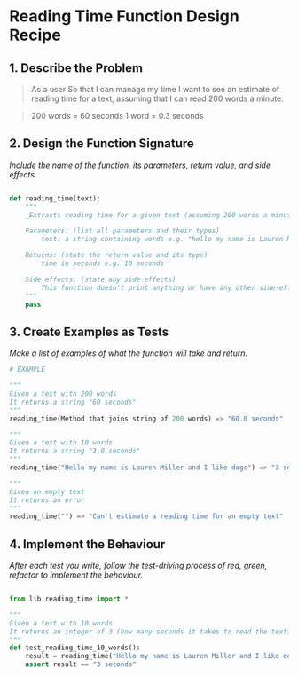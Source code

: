 # Reading Time Function Design Recipe

## 1. Describe the Problem

> As a user
> So that I can manage my time
> I want to see an estimate of reading time for a text, assuming that I can read 200 words a minute.

> 200 words = 60 seconds
> 1 word    = 0.3 seconds

## 2. Design the Function Signature

_Include the name of the function, its parameters, return value, and side effects._

```python

def reading_time(text):
    """
    _Extracts reading time for a given text (assuming 200 words a minute)

    Parameters: (list all parameters and their types)
        text: a string containing words e.g. "hello my name is Lauren Miller and I like dogs"

    Returns: (state the return value and its type)
        time in seconds e.g. 10 seconds

    Side effects: (state any side effects)
        This function doesn't print anything or have any other side-effects
    """
    pass
```

## 3. Create Examples as Tests

_Make a list of examples of what the function will take and return._

```python
# EXAMPLE

"""
Given a text with 200 words
It returns a string "60 seconds"
"""
reading_time(Method that joins string of 200 words) => "60.0 seconds"

"""
Given a text with 10 words
It returns a string "3.0 seconds"
"""
reading_time("Hello my name is Lauren Miller and I like dogs") => "3 seconds"

"""
Given an empty text
It returns an error
"""
reading_time("") => "Can't estimate a reading time for an empty text"
```

## 4. Implement the Behaviour

_After each test you write, follow the test-driving process of red, green, refactor to implement the behaviour._

```python

from lib.reading_time import *

"""
Given a text with 10 words
It returns an integer of 3 (how many seconds it takes to read the text)
"""
def test_reading_time_10_words():
    result = reading_time("Hello my name is Lauren Miller and I like dogs")
    assert result == "3 seconds"
```
